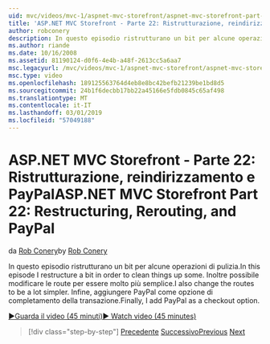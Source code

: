 ```yaml
---
uid: mvc/videos/mvc-1/aspnet-mvc-storefront/aspnet-mvc-storefront-part-22-restructuring-rerouting-and-paypal
title: 'ASP.NET MVC Storefront - Parte 22: Ristrutturazione, reindirizzamento e PayPal | Microsoft Docs'
author: robconery
description: In questo episodio ristrutturano un bit per alcune operazioni di pulizia. Inoltre possibile modificare le route per essere molto più semplice. Infine, aggiungere PayPal come parametri Opzio un'estrazione...
ms.author: riande
ms.date: 10/16/2008
ms.assetid: 81190124-d0f6-4e4b-a48f-2613cc5a6aa7
msc.legacyurl: /mvc/videos/mvc-1/aspnet-mvc-storefront/aspnet-mvc-storefront-part-22-restructuring-rerouting-and-paypal
msc.type: video
ms.openlocfilehash: 189125563764d4eb8e8bc42befb21239be1bd8d5
ms.sourcegitcommit: 24b1f6decbb17bb22a45166e5fdb0845c65af498
ms.translationtype: MT
ms.contentlocale: it-IT
ms.lasthandoff: 03/01/2019
ms.locfileid: "57049188"
---
```

<a name="aspnet-mvc-storefront-part-22-restructuring-rerouting-and-paypal"></a><span data-ttu-id="27344-105">ASP.NET MVC Storefront - Parte 22: Ristrutturazione, reindirizzamento e PayPal</span><span class="sxs-lookup"><span data-stu-id="27344-105">ASP.NET MVC Storefront Part 22: Restructuring, Rerouting, and PayPal</span></span>
====================
<span data-ttu-id="27344-106">da [Rob Conery](https://github.com/robconery)</span><span class="sxs-lookup"><span data-stu-id="27344-106">by [Rob Conery](https://github.com/robconery)</span></span>

<span data-ttu-id="27344-107">In questo episodio ristrutturano un bit per alcune operazioni di pulizia.</span><span class="sxs-lookup"><span data-stu-id="27344-107">In this episode I restructure a bit in order to clean things up some.</span></span> <span data-ttu-id="27344-108">Inoltre possibile modificare le route per essere molto più semplice.</span><span class="sxs-lookup"><span data-stu-id="27344-108">I also change the routes to be a lot simpler.</span></span> <span data-ttu-id="27344-109">Infine, aggiungere PayPal come opzione di completamento della transazione.</span><span class="sxs-lookup"><span data-stu-id="27344-109">Finally, I add PayPal as a checkout option.</span></span>

[<span data-ttu-id="27344-110">&#9654;Guarda il video (45 minuti)</span><span class="sxs-lookup"><span data-stu-id="27344-110">&#9654; Watch video (45 minutes)</span></span>](https://channel9.msdn.com/Blogs/ASP-NET-Site-Videos/aspnet-mvc-storefront-part-22-restructuring-rerouting-and-paypal)

> [!div class="step-by-step"]
> <span data-ttu-id="27344-111">[Precedente](aspnet-mvc-storefront-part-21-order-manager-and-personalization.md)
> [Successivo](aspnet-mvc-storefront-part-23-getting-started-with-domain-driven-design.md)</span><span class="sxs-lookup"><span data-stu-id="27344-111">[Previous](aspnet-mvc-storefront-part-21-order-manager-and-personalization.md)
[Next](aspnet-mvc-storefront-part-23-getting-started-with-domain-driven-design.md)</span></span>
